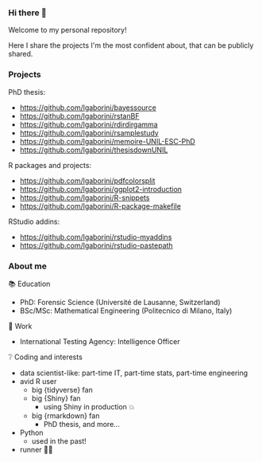 ### Hi there 👋

Welcome to my personal repository!

Here I share the projects I'm the most confident about, that can be publicly shared.

### Projects

PhD thesis:

- https://github.com/lgaborini/bayessource
- https://github.com/lgaborini/rstanBF
- https://github.com/lgaborini/rdirdirgamma
- https://github.com/lgaborini/rsamplestudy
- https://github.com/lgaborini/memoire-UNIL-ESC-PhD
- https://github.com/lgaborini/thesisdownUNIL

R packages and projects:

- https://github.com/lgaborini/pdfcolorsplit
- https://github.com/lgaborini/ggplot2-introduction
- https://github.com/lgaborini/R-snippets
- https://github.com/lgaborini/R-package-makefile

RStudio addins:

- https://github.com/lgaborini/rstudio-myaddins
- https://github.com/lgaborini/rstudio-pastepath

### About me

📚 Education

- PhD: Forensic Science (Université de Lausanne, Switzerland)
- BSc/MSc: Mathematical Engineering (Politecnico di Milano, Italy)

🏢 Work

- International Testing Agency: Intelligence Officer

❔ Coding and interests

- data scientist-like: part-time IT, part-time stats, part-time engineering
- avid R user
  + big {tidyverse} fan
  + big {Shiny} fan
    - using Shiny in production 💥
  + big {rmarkdown} fan
    - PhD thesis, and more...
- Python
  + used in the past!
- runner 🏃‍♂️
